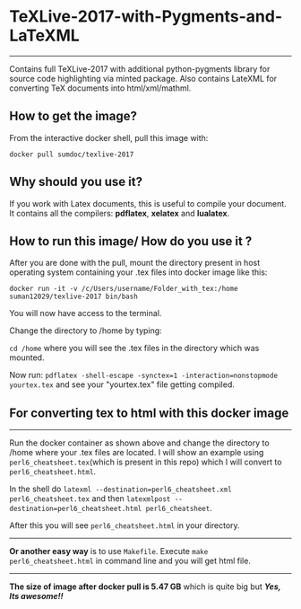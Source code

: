 # TeXLive-2017-with-Pygments-and-LaTeXML
---
Contains full TeXLive-2017 with additional python-pygments library for source code highlighting via minted package.
Also contains LateXML for converting TeX documents into html/xml/mathml.


## How to get the image?

From the interactive docker shell, pull this image with:

`docker pull sumdoc/texlive-2017`

## Why should you use it?

If you work with Latex documents, this is useful to compile your document.  It contains all the compilers: **pdflatex**, **xelatex** and **lualatex**.

## How to run this image/ How do you use it ?

After you are done with the pull, mount the directory present in host operating system containing your .tex files 
into docker image like this:

`docker run -it -v /c/Users/username/Folder_with_tex:/home suman12029/texlive-2017 bin/bash`


You will now have access to the terminal.

Change the directory to /home by typing:

`cd /home` where you will see the .tex files in the directory which was mounted.

Now run:
`pdflatex -shell-escape -synctex=1 -interaction=nonstopmode yourtex.tex` and see your "yourtex.tex" file getting compiled.


## For converting tex to html with this docker image
---

Run the  docker container as shown above and change the directory to /home where your .tex files are located.
I will show an example using `perl6_cheatsheet.tex`(which is present in this repo) which I will convert to `perl6_cheatsheet.html`.

In the shell do `latexml --destination=perl6_cheatsheet.xml perl6_cheatsheet.tex` and then
`latexmlpost --destination=perl6_cheatsheet.html perl6_cheatsheet`.

After this you will see `perl6_cheatsheet.html` in your directory.

---

**Or another easy way** is to use `Makefile`. Execute `make perl6_cheatsheet.html` in command line and you will get html file.

---

**The size of image after docker pull is 5.47 GB** which is quite big but
***Yes, Its awesome!!***


